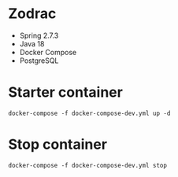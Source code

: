 # Zodrac

- Spring 2.7.3
- Java 18
- Docker Compose
- PostgreSQL

# Starter container

```
docker-compose -f docker-compose-dev.yml up -d
```

# Stop container

```
docker-compose -f docker-compose-dev.yml stop
```